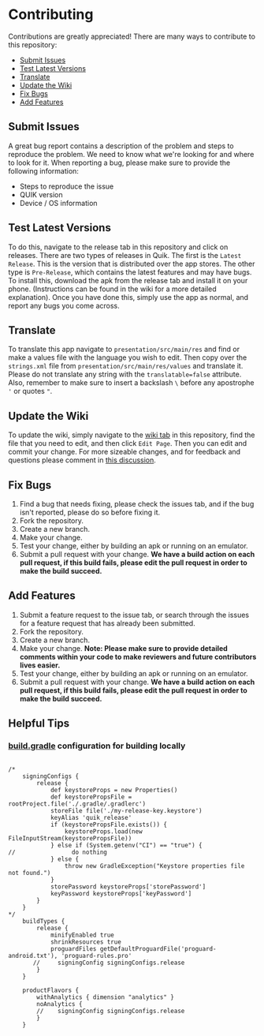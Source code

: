 # Contributing
Contributions are greatly appreciated! There are many ways to contribute to this repository:
* [Submit Issues](#submit-issues)
* [Test Latest Versions](#test-latest-versions)
* [Translate](#translate)
* [Update the Wiki](#update-the-wiki)
* [Fix Bugs](#fix-bugs)
* [Add Features](#add-features)
## Submit Issues
A great bug report contains a description of the problem and steps to reproduce the problem. We need to know what we're looking for and where to look for it.
When reporting a bug, please make sure to provide the following information:
* Steps to reproduce the issue
* QUIK version
* Device / OS information
## Test Latest Versions
To do this, navigate to the release tab in this repository and click on releases. There are two types of releases in Quik. The first is the `Latest Release`.  This is the version that is distributed over the app stores. The other type is `Pre-Release`, which contains the latest features and may have bugs. To install this, download the apk from the release tab and install it on your phone. (Instructions can be found in the wiki for a more detailed explanation).
Once you have done this, simply use the app as normal, and report any bugs you come across.
## Translate
To translate this app navigate to `presentation/src/main/res` and find or make a values file with the language you wish to edit. Then copy over the `strings.xml` file from `presentation/src/main/res/values` and translate it. Please do not translate any string with the `translatable=false` attribute. Also, remember to make sure to insert a backslash `\` before any apostrophe `'` or quotes `"`.
<!--
## Translations

If you'd like to add translations to QUIK, please join the project on [Crowdin](https://crowdin.com/project/qksms). Translations that are committed directly to source files will not be accepted.
-->
## Update the Wiki 
To update the wiki, simply navigate to the [wiki tab](https://github.com/octoshrimpy/quik/wiki) in this repository, find the file that you need to edit, and then click `Edit Page`. Then you can edit and commit your change. For more sizeable changes, and for feedback and questions please comment in [this discussion](https://github.com/octoshrimpy/quik/discussions/174).
## Fix Bugs 
1. Find a bug that needs fixing, please check the issues tab, and if the bug isn't reported, please do so before fixing it.
2. Fork the repository.
3. Create a new branch.
4. Make your change.
5. Test your change, either by building an apk or running on an emulator. 
6. Submit a pull request with your change.
**We have a build action on each pull request, if this build fails, please edit the pull request in order to make the build succeed.**
## Add Features 
1. Submit a feature request to the issue tab, or search through the issues for a feature request that has already been submitted.
2. Fork the repository.
3. Create a new branch.
4. Make your change. **Note: Please make sure to provide detailed comments within your code to make reviewers and future contributors lives easier.**
5. Test your change, either by building an apk or running on an emulator. 
6. Submit a pull request with your change.
**We have a build action on each pull request, if this build fails, please edit the pull request in order to make the build succeed.**
## Helpful Tips
### [build.gradle](https://github.com/octoshrimpy/quik/blob/master/presentation/build.gradle) configuration for building locally
```

/*
    signingConfigs {
        release {
            def keystoreProps = new Properties()
            def keystorePropsFile = rootProject.file('./.gradle/.gradlerc')
            storeFile file('./my-release-key.keystore')
            keyAlias 'quik_release'
            if (keystorePropsFile.exists()) {
                keystoreProps.load(new FileInputStream(keystorePropsFile))
            } else if (System.getenv("CI") == "true") {
//                do nothing
            } else {
                throw new GradleException("Keystore properties file not found.")
            }
            storePassword keystoreProps['storePassword']
            keyPassword keystoreProps['keyPassword']
        }
    }
*/
    buildTypes {
        release {
            minifyEnabled true
            shrinkResources true
            proguardFiles getDefaultProguardFile('proguard-android.txt'), 'proguard-rules.pro'
       //     signingConfig signingConfigs.release
        }
    }

    productFlavors {
        withAnalytics { dimension "analytics" }
        noAnalytics {
        //    signingConfig signingConfigs.release
        }
    }
```
